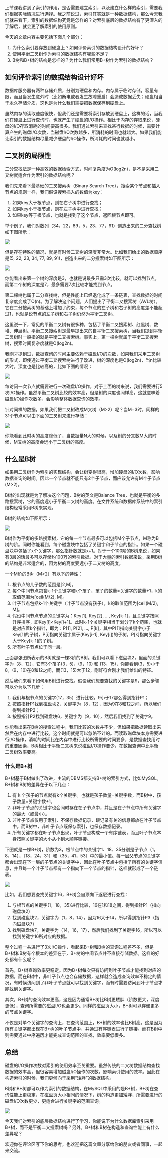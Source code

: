 上节课我讲到了索引的作用，是否需要建立索引，以及建立什么样的索引，需要我们根据实际情况进行选择。我之前说过，索引其实就是一种数据结构，那么今天我们就来看下，索引的数据结构究竟是怎样的？对索引底层的数据结构有了更深入的了解后，就会更了解索引的使用原则。

今天的文章内容主要包括下面几个部分：

1. 为什么索引要存放到硬盘上？如何评价索引的数据结构设计的好坏？
2. 使用平衡二叉树作为索引的数据结构有哪些不足？
3. B树和B+树的结构是怎样的？为什么我们常用B+树作为索引的数据结构？

## 如何评价索引的数据结构设计好坏

数据库服务器有两种存储介质，分别为硬盘和内存。内存属于临时存储，容量有限，而且当发生意外时（比如断电或者发生故障重启）会造成数据丢失；硬盘相当于永久存储介质，这也是为什么我们需要把数据保存到硬盘上。

虽然内存的读取速度很快，但我们还是需要将索引存放到硬盘上，这样的话，当我们在硬盘上进行查询时，也就产生了硬盘的I/O操作。相比于内存的存取来说，硬盘的I/O存取消耗的时间要高很多。我们通过索引来查找某行数据的时候，需要计算产生的磁盘I/O次数，当磁盘I/O次数越多，所消耗的时间也就越大。如果我们能让索引的数据结构尽量减少硬盘的I/O操作，所消耗的时间也就越小。

## 二叉树的局限性

二分查找法是一种高效的数据检索方式，时间复杂度为O(log2n)，是不是采用二叉树就适合作为索引的数据结构呢？

我们先来看下最基础的二叉搜索树（Binary Search Tree），搜索某个节点和插入节点的规则一样，我们假设搜索插入的数值为key：

1. 如果key大于根节点，则在右子树中进行查找；
2. 如果key小于根节点，则在左子树中进行查找；
3. 如果key等于根节点，也就是找到了这个节点，返回根节点即可。

举个例子，我们对数列（34，22，89，5，23，77，91）创造出来的二分查找树如下图所示：

![](https://static001.geekbang.org/resource/image/19/69/19dedac56fdba8e7119352e84eb7af69.jpg?wh=598*430)

但是存在特殊的情况，就是有时候二叉树的深度非常大。比如我们给出的数据顺序是(5, 22, 23, 34, 77, 89, 91)，创造出来的二分搜索树如下图所示：

![](https://static001.geekbang.org/resource/image/ae/33/aedbdcc05f4a05177f1b599a59581133.jpg?wh=654*664)

你能看出来第一个树的深度是3，也就是说最多只需3次比较，就可以找到节点，而第二个树的深度是7，最多需要7次比较才能找到节点。

第二棵树也属于二分查找树，但是性能上已经退化成了一条链表，查找数据的时间复杂度变成了O(n)。为了解决这个问题，人们提出了平衡二叉搜索树（AVL树），它在二分搜索树的基础上增加了约束，每个节点的左子树和右子树的高度差不能超过1，也就是说节点的左子树和右子树仍然为平衡二叉树。

这里说一下，常见的平衡二叉树有很多种，包括了平衡二叉搜索树、红黑树、数堆、伸展树。平衡二叉搜索树是最早提出来的自平衡二叉搜索树，当我们提到平衡二叉树时一般指的就是平衡二叉搜索树。事实上，第一棵树就属于平衡二叉搜索树，搜索时间复杂度就是O(log2n)。

我刚才提到过，数据查询的时间主要依赖于磁盘I/O的次数，如果我们采用二叉树的形式，即使通过平衡二叉搜索树进行了改进，树的深度也是O(log2n)，当n比较大时，深度也是比较高的，比如下图的情况：

![](https://static001.geekbang.org/resource/image/78/ea/78154f20220d6fedb95ebbac61bd5cea.jpg?wh=1582*683)

每访问一次节点就需要进行一次磁盘I/O操作，对于上面的树来说，我们需要进行5次I/O操作。虽然平衡二叉树比较的效率高，但是树的深度也同样高，这就意味着磁盘I/O操作次数多，会影响整体数据查询的效率。

针对同样的数据，如果我们把二叉树改成M叉树（M>2）呢？当M=3时，同样的31个节点可以由下面的三叉树来进行存储：

![](https://static001.geekbang.org/resource/image/64/c4/6458c1f525befd735d3ce420b10729c4.jpg?wh=1825*575)

你能看到此时树的高度降低了，当数据量N大的时候，以及树的分叉数M大的时候，M叉树的高度会远小于二叉树的高度。

## 什么是B树

如果用二叉树作为索引的实现结构，会让树变得很高，增加硬盘的I/O次数，影响数据查询的时间。因此一个节点就不能只有2个子节点，而应该允许有M个子节点(M>2)。

B树的出现就是为了解决这个问题，B树的英文是Balance Tree，也就是平衡的多路搜索树，它的高度远小于平衡二叉树的高度。在文件系统和数据库系统中的索引结构经常采用B树来实现。

B树的结构如下图所示：

![](https://static001.geekbang.org/resource/image/18/44/18031c20f9a4be3e858743ed99f3c144.jpg?wh=1176*518)

B树作为平衡的多路搜索树，它的每一个节点最多可以包括M个子节点，M称为B树的阶。同时你能看到，每个磁盘块中包括了关键字和子节点的指针。如果一个磁盘块中包括了x个关键字，那么指针数就是x+1。对于一个100阶的B树来说，如果有3层的话最多可以存储约100万的索引数据。对于大量的索引数据来说，采用B树的结构是非常适合的，因为树的高度要远小于二叉树的高度。

一个M阶的B树（M>2）有以下的特性：

1. 根节点的儿子数的范围是\[2,M\]。
2. 每个中间节点包含k-1个关键字和k个孩子，孩子的数量=关键字的数量+1，k的取值范围为\[ceil(M/2), M\]。
3. 叶子节点包括k-1个关键字（叶子节点没有孩子），k的取值范围为\[ceil(M/2), M\]。
4. 假设中间节点节点的关键字为：Key\[1\], Key\[2\], …, Key\[k-1\]，且关键字按照升序排序，即Key\[i\]<Key\[i+1\]。此时k-1个关键字相当于划分了k个范围，也就是对应着k个指针，即为：P\[1\], P\[2\], …, P\[k\]，其中P\[1\]指向关键字小于Key\[1\]的子树，P\[i\]指向关键字属于(Key\[i-1\], Key\[i\])的子树，P\[k\]指向关键字大于Key\[k-1\]的子树。
5. 所有叶子节点位于同一层。

上面那张图所表示的B树就是一棵3阶的B树。我们可以看下磁盘块2，里面的关键字为（8，12），它有3个孩子(3，5)，(9，10) 和 (13，15)，你能看到(3，5)小于8，(9，10)在8和12之间，而(13，15)大于12，刚好符合刚才我们给出的特征。

然后我们来看下如何用B树进行查找。假设我们想要查找的关键字是9，那么步骤可以分为以下几步：

1. 我们与根节点的关键字(17，35）进行比较，9小于17那么得到指针P1；
2. 按照指针P1找到磁盘块2，关键字为（8，12），因为9在8和12之间，所以我们得到指针P2；
3. 按照指针P2找到磁盘块6，关键字为（9，10），然后我们找到了关键字9。

你能看出来在B树的搜索过程中，我们比较的次数并不少，但如果把数据读取出来然后在内存中进行比较，这个时间就是可以忽略不计的。而读取磁盘块本身需要进行I/O操作，消耗的时间比在内存中进行比较所需要的时间要多，是数据查找用时的重要因素，B树相比于平衡二叉树来说磁盘I/O操作要少，在数据查询中比平衡二叉树效率要高。

### 什么是B+树

B+树基于B树做出了改进，主流的DBMS都支持B+树的索引方式，比如MySQL。B+树和B树的差异在于以下几点：

1. 有 k 个孩子的节点就有k个关键字。也就是孩子数量=关键字数，而B树中，孩子数量=关键字数+1。
2. 非叶子节点的关键字也会同时存在在子节点中，并且是在子节点中所有关键字的最大（或最小）。
3. 非叶子节点仅用于索引，不保存数据记录，跟记录有关的信息都放在叶子节点中。而B树中，非叶子节点既保存索引，也保存数据记录。
4. 所有关键字都在叶子节点出现，叶子节点构成一个有序链表，而且叶子节点本身按照关键字的大小从小到大顺序链接。

下图就是一棵B+树，阶数为3，根节点中的关键字1、18、35分别是子节点（1，8，14），（18，24，31）和（35，41，53）中的最小值。每一层父节点的关键字都会出现在下一层的子节点的关键字中，因此在叶子节点中包括了所有的关键字信息，并且每一个叶子节点都有一个指向下一个节点的指针，这样就形成了一个链表。

![](https://static001.geekbang.org/resource/image/55/32/551171d94a69fbbfc00889f8b1f45932.jpg?wh=1002*674)

比如，我们想要查找关键字16，B+树会自顶向下逐层进行查找：

1. 与根节点的关键字(1，18，35)进行比较，16在1和18之间，得到指针P1（指向磁盘块2）
2. 找到磁盘块2，关键字为（1，8，14），因为16大于14，所以得到指针P3（指向磁盘块7）
3. 找到磁盘块7，关键字为（14，16，17），然后我们找到了关键字16，所以可以找到关键字16所对应的数据。

整个过程一共进行了3次I/O操作，看起来B+树和B树的查询过程差不多，但是B+树和B树有个根本的差异在于，B+树的中间节点并不直接存储数据。这样的好处都有什么呢？

首先，B+树查询效率更稳定。因为B+树每次只有访问到叶子节点才能找到对应的数据，而在B树中，非叶子节点也会存储数据，这样就会造成查询效率不稳定的情况，有时候访问到了非叶子节点就可以找到关键字，而有时需要访问到叶子节点才能找到关键字。

其次，B+树的查询效率更高，这是因为通常B+树比B树更矮胖（阶数更大，深度更低），查询所需要的磁盘I/O也会更少。同样的磁盘页大小，B+树可以存储更多的节点关键字。

不仅是对单个关键字的查询上，在查询范围上，B+树的效率也比B树高。这是因为所有关键字都出现在B+树的叶子节点中，并通过有序链表进行了链接。而在B树中则需要通过中序遍历才能完成查询范围的查找，效率要低很多。

## 总结

磁盘的I/O操作次数对索引的使用效率至关重要。虽然传统的二叉树数据结构查找数据的效率高，但很容易增加磁盘I/O操作的次数，影响索引使用的效率。因此在构造索引的时候，我们更倾向于采用“矮胖”的数据结构。

B树和B+树都可以作为索引的数据结构，在MySQL中采用的是B+树，B+树在查询性能上更稳定，在磁盘页大小相同的情况下，树的构造更加矮胖，所需要进行的磁盘I/O次数更少，更适合进行关键字的范围查询。

![](https://static001.geekbang.org/resource/image/92/90/922bfe97e007d24f4467f5af4e1a0790.jpg?wh=2766*2313)

今天我们对索引的底层数据结构进行了学习，你能说下为什么数据库索引采用B+树，而不是平衡二叉搜索树吗？另外，B+树和B树在构造和查询性能上有什么差异呢？

欢迎你在评论区写下你的思考，也欢迎把这篇文章分享给你的朋友或者同事，一起来交流。